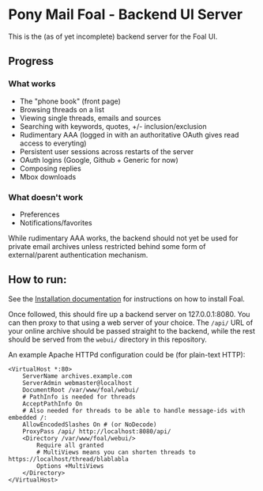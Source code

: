 # Pony Mail Foal - Backend UI Server

This is the (as of yet incomplete) backend server for the Foal UI.

## Progress

### What works
- The "phone book" (front page)
- Browsing threads on a list
- Viewing single threads, emails and sources
- Searching with keywords, quotes, +/- inclusion/exclusion
- Rudimentary AAA (logged in with an authoritative OAuth gives read access to everyting)
- Persistent user sessions across restarts of the server
- OAuth logins (Google, Github + Generic for now)
- Composing replies
- Mbox downloads

### What doesn't work
- Preferences
- Notifications/favorites


While rudimentary AAA works, the backend should not yet be used for private 
email archives unless restricted behind some form of external/parent 
authentication mechanism.


## How to run:
See the [Installation documentation](https://github.com/apache/incubator-ponymail-foal/blob/master/INSTALL.md) 
for instructions on how to install Foal.

Once followed, this should fire up a backend server on 127.0.0.1:8080. You can then proxy to 
that using a web server of your choice. The `/api/` URL of your online archive 
should be passed straight to the backend, while the rest should be served from 
the `webui/` directory in this repository.

An example Apache HTTPd configuration could be (for plain-text HTTP):

```
<VirtualHost *:80>
    ServerName archives.example.com        
    ServerAdmin webmaster@localhost
    DocumentRoot /var/www/foal/webui/
    # PathInfo is needed for threads
    AcceptPathInfo On
    # Also needed for threads to be able to handle message-ids with embedded /:
    AllowEncodedSlashes On # (or NoDecode)
    ProxyPass /api/ http://localhost:8080/api/
    <Directory /var/www/foal/webui/>
        Require all granted
        # MultiViews means you can shorten threads to https://localhost/thread/blablabla
        Options +MultiViews
    </Directory>
</VirtualHost>
``` 

